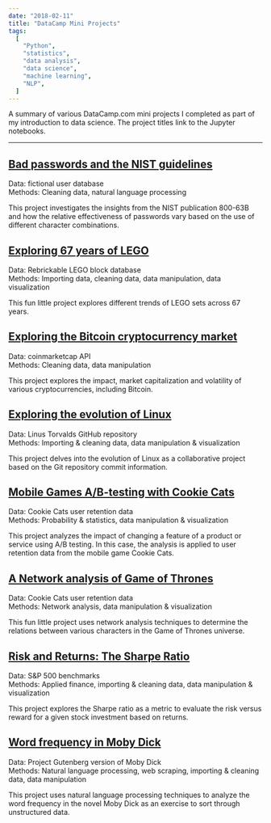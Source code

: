 ```yaml
---
date: "2018-02-11"
title: "DataCamp Mini Projects"
tags:
  [
    "Python",
    "statistics",
    "data analysis",
    "data science",
    "machine learning",
    "NLP",
  ]
---
```


A summary of various DataCamp.com mini projects I completed as part of my introduction to data science. The project titles link to the Jupyter notebooks.

---

## [Bad passwords and the NIST guidelines](https://github.com/sbhaseen/Python/blob/master/DataCamp_Mini_Projects/DataCamp_Bad_passwords_and_NIST_guidelines.ipynb)

Data: fictional user database  
Methods: Cleaning data, natural language processing

This project investigates the insights from the NIST publication 800-63B and how the relative effectiveness of passwords vary based on the use of different character combinations.

## [Exploring 67 years of LEGO](https://github.com/sbhaseen/Python/blob/master/DataCamp_Mini_Projects/DataCamp_Exploring_67_years_LEGO.ipynb)

Data: Rebrickable LEGO block database  
Methods: Importing data, cleaning data, data manipulation, data visualization

This fun little project explores different trends of LEGO sets across 67 years.

## [Exploring the Bitcoin cryptocurrency market](https://github.com/sbhaseen/Python/blob/master/DataCamp_Mini_Projects/DataCamp_Exploring_Bitcoin_cryptocurrency_market.ipynb)

Data: coinmarketcap API  
Methods: Cleaning data, data manipulation

This project explores the impact, market capitalization and volatility of various cryptocurrencies, including Bitcoin.

## [Exploring the evolution of Linux](https://github.com/sbhaseen/Python/blob/master/DataCamp_Mini_Projects/DataCamp_Exploring_evolution_of_Linux.ipynb)

Data: Linus Torvalds GitHub repository  
Methods: Importing & cleaning data, data manipulation & visualization

This project delves into the evolution of Linux as a collaborative project based on the Git repository commit information.

## [Mobile Games A/B-testing with Cookie Cats](https://github.com/sbhaseen/Python/blob/master/DataCamp_Mini_Projects/DataCamp_Mobile_Games_Ab-testing.ipynb)

Data: Cookie Cats user retention data  
Methods: Probability & statistics, data manipulation & visualization

This project analyzes the impact of changing a feature of a product or service using A/B testing. In this case, the analysis is applied to user retention data from the mobile game Cookie Cats.

## [A Network analysis of Game of Thrones](https://github.com/sbhaseen/Python/blob/master/DataCamp_Mini_Projects/DataCamp_Network_analysis_Game_of_Thrones.ipynb)

Data: Cookie Cats user retention data  
Methods: Network analysis, data manipulation & visualization

This fun little project uses network analysis techniques to determine the relations between various characters in the Game of Thrones universe.

## [Risk and Returns: The Sharpe Ratio](https://github.com/sbhaseen/Python/blob/master/DataCamp_Mini_Projects/DataCamp_Risk_Returns_Sharpe_Ratio.ipynb)

Data: S&P 500 benchmarks  
Methods: Applied finance, importing & cleaning data, data manipulation & visualization

This project explores the Sharpe ratio as a metric to evaluate the risk versus reward for a given stock investment based on returns.

## [Word frequency in Moby Dick](https://github.com/sbhaseen/Python/blob/master/DataCamp_Mini_Projects/DataCamp_Word_frequency_Moby_Dick.ipynb)

Data: Project Gutenberg version of Moby Dick  
Methods: Natural language processing, web scraping, importing & cleaning data, data manipulation

This project uses natural language processing techniques to analyze the word frequency in the novel Moby Dick as an exercise to sort through unstructured data.

